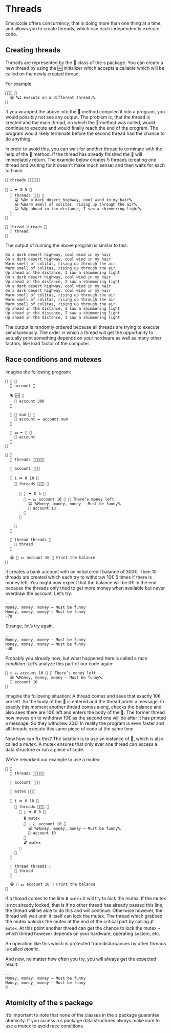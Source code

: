 # Threads

Emojicode offers concurrency, that is doing more than one thing at a time,
and allows you to create threads, which can each independently execute code.

## Creating threads

Threads are represented by the 💈 class of the s package. You can create a new
thread by using the 🆕 initializer which accepts a callable which will be called
on the newly created thread.

For example:

```
🔷💈🆕 🍇
  😀 🔤I execute on a different thread.🔤
🍉
```

If you wrapped the above into the 🏁 method compiled it into a program, you
would possibly not see any output. The problem is, that the thread is created
and the main thread, on which the 🏁 method was called, would continue to
execute and would finally reach the end of the program. The program would
likely terminate before the second thread had the chance to do anything.

In order to avoid this, you can wait for another thread to terminate with the
help of the 🛂 method. If the thread has already finished the 🛂 will
immediately return. The example below creates 5 threads (creating one
thread and waiting for it doesn't make much sense) and then waits for each to
finish.

```
🍦 threads 🔷🍨🐚💈🐸

🔂 i ⏩ 0 5 🍇
  🐻 threads 🔷💈🆕 🍇
    😀 🔤On a dark desert highway, cool wind in my hair🔤
    😀 🔤Warm smell of colitas, rising up through the air🔤
    😀 🔤Up ahead in the distance, I saw a shimmering light🔤
  🍉
🍉

🔂 thread threads 🍇
  🛂 thread
🍉
```

The output of running the above program is similar to this:

```
On a dark desert highway, cool wind in my hair
On a dark desert highway, cool wind in my hair
Warm smell of colitas, rising up through the air
Warm smell of colitas, rising up through the air
Up ahead in the distance, I saw a shimmering light
On a dark desert highway, cool wind in my hair
Up ahead in the distance, I saw a shimmering light
On a dark desert highway, cool wind in my hair
On a dark desert highway, cool wind in my hair
Warm smell of colitas, rising up through the air
Warm smell of colitas, rising up through the air
Warm smell of colitas, rising up through the air
Up ahead in the distance, I saw a shimmering light
Up ahead in the distance, I saw a shimmering light
Up ahead in the distance, I saw a shimmering light
```

The output is randomly ordered because all threads are trying to execute
simultaneously. The order in which a thread will get the opportunity to actually
print something depends on your hardware as well as many other factors, like
load factor of the computer.

## Race conditions and mutexes

Imagine the following program:

```
🐇 🏦 🍇
  🍰 account 🚂

  🐈 🆕 🍇
    🍮 account 300
  🍉

  🐖 💸 sum 🚂 🍇
    🍮 account ➖ account sum
  🍉

  🐖 💶 ➡️ 🚂 🍇
    🍎 account
  🍉
🍉

🏁 🍇
  🍦 threads 🔷🍨🐚💈🐸

  🍦 account 🔷🏦🆕

  🔂 i ⏩ 0 10 🍇
    🐻 threads 🔷💈🆕 🍇

      🔂 j ⏩ 0 5 🍇
        🍊 ➡️ 💶 account 10 🍇 👴 There’s money left
          😀 🔤Money, money, money – Must be funny🔤
          💸 account 10
        🍉
      🍉

    🍉
  🍉

  🔂 thread threads 🍇
    🛂 thread
  🍉

  😀 🔡 💶 account 10 👴 Print the balance
🍉
```

It creates a bank account with an initial credit balance of 300€. Then 10
threads are created which each try to withdraw 10€ 5 times if there is money
left. You might now expect that the balance will be 0€ in the end because the
threads only tried to get more money when available but never overdraw the
account. Let’s try.

```
...
Money, money, money – Must be funny
Money, money, money – Must be funny
-70
```

Strange, let’s try again.

```
...
Money, money, money – Must be funny
Money, money, money – Must be funny
-40
```

Probably you already now, but what happened here is called a *race condition*.
Let’s analyze this part of our code again:

```
🍊 ➡️ 💶 account 10 🍇 👴 There’s money left
  😀 🔤Money, money, money – Must be funny🔤
  💸 account 10
🍉
```

Imagine the following situation: A thread comes and sees that exactly 10€
are left. So the body of the 🍊 is entered and the thread prints
a message. In exactly this moment another thread comes along, checks the balance
and also sees there are 10€ left and enters the body of the 🍊. The former
thread now moves on to withdraw 10€ as the second one will do after it has
printed a message. So they withdrew 20€! In reality the program is even faster
and all threads execute this same piece of code at the same time.

Now how can fix this? The solution is to use an instance of 🔐, which is also
called a *mutex*. A mutex ensures that only ever one thread can access a data
structure or run a piece of code.

We’ve reworked our example to use a mutex:

```
🏁 🍇
  🍦 threads 🔷🍨🐚💈🐸

  🍦 account 🔷🏦🆕

  🍦 mutex 🔷🔐🆕

  🔂 i ⏩ 0 10 🍇
    🐻 threads 🔷💈🆕 🍇
      🔂 j ⏩ 0 5 🍇
        🔒 mutex
        🍊 ➡️ 💶 account 10 🍇
          😀 🔤Money, money, money – Must be funny🔤
          💸 account 10
        🍉
        🔓 mutex
      🍉
    🍉
  🍉

  🔂 thread threads 🍇
    🛂 thread
  🍉

  😀 🔡 💶 account 10 👴 Print the balance
🍉
```

If a thread comes to the line `🔒 mutex` it will try to *lock* the mutex. If the
mutex is not already locked, that is if no other thread has already passed this
line, the thread will be able to do this and will continue. Otherwise however,
the thread will wait until it itself can lock the mutex. The thread which
grabbed the mutex *unlocks* the mutex at the end of the critical part by calling
`🔓 mutex`. At this point another thread can get the chance to lock the mutex –
which thread however depends on your hardware, operating system, etc.

An operation like this which is protected from disturbances by other threads is
called *atomic*.

And now, no matter how often you try, you will always get the expected result:

```
...
Money, money, money – Must be funny
Money, money, money – Must be funny
0
```

## Atomicity of the s package

It’s important to note that none of the classes in the s package guarantee
atomicity. If you access a s package data structures always make sure to use
a mutex to avoid race conditions.
